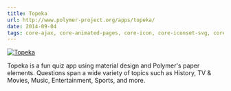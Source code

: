 ```yaml
---
title: Topeka 
url: http://www.polymer-project.org/apps/topeka/
date: 2014-09-04
tags: core-ajax, core-animated-pages, core-icon, core-iconset-svg, core-media-query, core-selection, core-selector, core-style, core-toolbar, core-transition-pages, firebase-element, firebase-login, hero-transition, paper-button, paper-fab, paper-icon-button, paper-input, paper-progress, paper-ripple, paper-shadow, paper-slider, polymer-element, template
---
```


[![Topeka](screenshots/topeka.png)](http://www.polymer-project.org/apps/topeka/)

Topeka is a fun quiz app using material design and Polymer's paper elements. Questions span a wide variety of topics such as History, TV &amp; Movies, Music, Entertainment, Sports, and more.